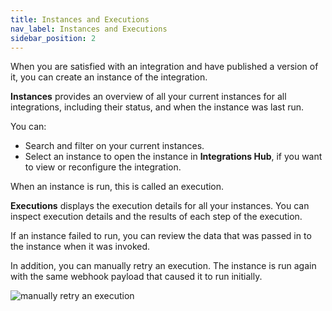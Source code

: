 ```yaml
---
title: Instances and Executions
nav_label: Instances and Executions
sidebar_position: 2
---
```


When you are satisfied with an integration and have published a version of it, you can create an instance of the integration.

**Instances** provides an overview of all your current instances for all integrations, including their status, and when the instance was last run.

You can:

- Search and filter on your current instances. 
- Select an instance to open the instance in **Integrations Hub**, if you want to view or reconfigure the integration.

When an instance is run, this is called an execution. 

**Executions** displays the execution details for all your instances. You can inspect execution details and the results of each step of the execution. 

If an instance failed to run, you can review the data that was passed in to the instance when it was invoked.

In addition, you can manually retry an execution. The instance is run again with the same webhook payload that caused it to run initially. 

![manually retry an execution](/assets/monitor_executions.png)


